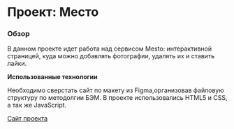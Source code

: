 # Проект: Место

### Обзор

В данном проекте идет работа над сервисом Mesto: интерактивной страницей, куда можно добавлять фотографии, удалять их и ставить лайки. 

**Использованные технологии**

Необходимо сверстать сайт по макету из Figma,организовав файловую структуру по методолгии БЭМ. В проекте использовались HTML5 и CSS, а так же JavaScript.

[Сайт проекта](https://keeers.github.io/mesto/)

